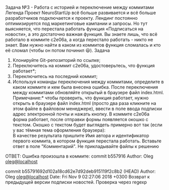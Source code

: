 Задача №3 - Работа с историей и переключение между коммитами
Легенда
Проект NeuroStartUp всё больше развивается и всё больше разработчиков подключается к проекту. Лендинг постоянно оптимизируется под маркетинговые кампании и запросы. Но тут выясняется, что перестала работать функция «Подписаться на новости», а это достаточно важная функция. Вы знаете лишь, что всё работало в коммите c2e06a, а когда перестало работать - никто не знает.
Вам нужно найти в каком из коммитов функция сломалась и кто её сломал (чтобы он потом починил 😃).
Задача
1.	Клонируйте Git-репозиторий по ссылке;
2.	Переключитесь на коммит c2e06a, удостоверьтесь, что функция работает*;
3.	Переключитесь на последний коммит;
4.	Используя команды переключения между коммитами, определите в каком коммите и кем была внесена ошибка. После переключения между коммитами обновляйте открытый в браузере файл index.html.
Примечание:* чтобы проверить, что функция работает, нужно открыть в браузере файл index.html (просто два раза кликните на этом файле в файловом менеджере), ввести в поле ввода подписки адрес электронной почты и нажать кнопку. В коммите c2e06a форма работает, после отправки формы появляется окошко с текстом.
Окошко с текстом будет выглядеть примерно вот так (если у вас тёмная тема оформления браузера):  
В качестве результата пришлите Имя автора и идентификатор первого коммита, в котором функция перестала работать. Вставьте ответ в поле "Комментарий". Не прикладывайте файлы к решению


ОТВЕТ:
Ошибка произошла в коммите:
commit b557916
Author: Oleg <oleg@localhost>

commit b55791692d102a18cd62e7d92deb915119f2c8b2 (HEAD)
Author: Oleg <oleg@localhost>
Date:   Fri Nov 9 02:27:06 2018 +0300
    Возврат к предыдущей версии подписки новостей. Проверка через regexp
